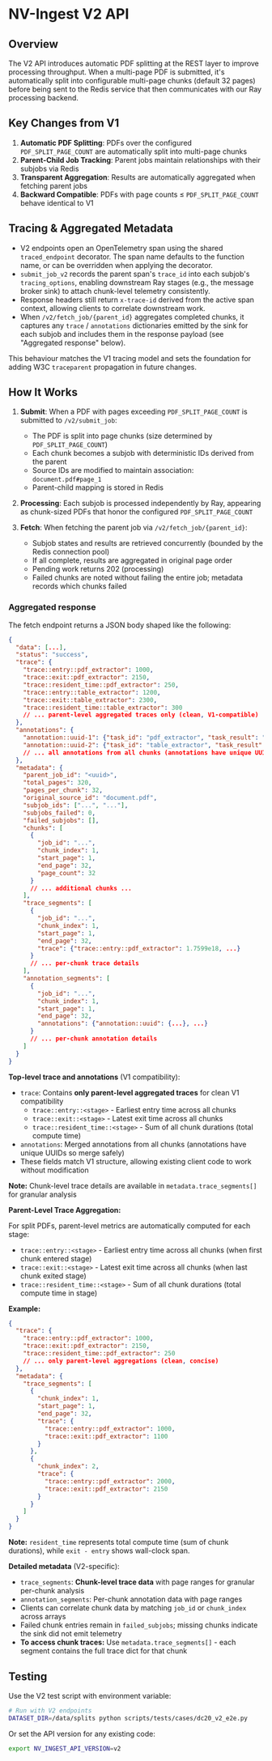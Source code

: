 # NV-Ingest V2 API

## Overview

The V2 API introduces automatic PDF splitting at the REST layer to improve processing throughput. When a multi-page PDF is submitted, it's automatically split into configurable multi-page chunks (default 32 pages) before being sent to the Redis service that then communicates with our Ray processing backend.

## Key Changes from V1

1. **Automatic PDF Splitting**: PDFs over the configured `PDF_SPLIT_PAGE_COUNT` are automatically split into multi-page chunks
2. **Parent-Child Job Tracking**: Parent jobs maintain relationships with their subjobs via Redis
3. **Transparent Aggregation**: Results are automatically aggregated when fetching parent jobs
4. **Backward Compatible**: PDFs with page counts ≤ `PDF_SPLIT_PAGE_COUNT` behave identical to V1

## Tracing & Aggregated Metadata

- V2 endpoints open an OpenTelemetry span using the shared `traced_endpoint` decorator. The span name defaults to the function name, or can be overridden when applying the decorator.
- `submit_job_v2` records the parent span's `trace_id` into each subjob's `tracing_options`, enabling downstream Ray stages (e.g., the message broker sink) to attach chunk-level telemetry consistently.
- Response headers still return `x-trace-id` derived from the active span context, allowing clients to correlate downstream work.
- When `/v2/fetch_job/{parent_id}` aggregates completed chunks, it captures any `trace` / `annotations` dictionaries emitted by the sink for each subjob and includes them in the response payload (see "Aggregated response" below).

This behaviour matches the V1 tracing model and sets the foundation for adding W3C `traceparent` propagation in future changes.

## How It Works

1. **Submit**: When a PDF with pages exceeding `PDF_SPLIT_PAGE_COUNT` is submitted to `/v2/submit_job`:
   - The PDF is split into page chunks (size determined by `PDF_SPLIT_PAGE_COUNT`)
   - Each chunk becomes a subjob with deterministic IDs derived from the parent
   - Source IDs are modified to maintain association: `document.pdf#page_1`
   - Parent-child mapping is stored in Redis

2. **Processing**: Each subjob is processed independently by Ray, appearing as chunk-sized PDFs that honor the configured `PDF_SPLIT_PAGE_COUNT`

3. **Fetch**: When fetching the parent job via `/v2/fetch_job/{parent_id}`:
   - Subjob states and results are retrieved concurrently (bounded by the Redis connection pool)
   - If all complete, results are aggregated in original page order
   - Pending work returns 202 (processing)
   - Failed chunks are noted without failing the entire job; metadata records which chunks failed

### Aggregated response

The fetch endpoint returns a JSON body shaped like the following:

```json
{
  "data": [...],
  "status": "success",
  "trace": {
    "trace::entry::pdf_extractor": 1000,
    "trace::exit::pdf_extractor": 2150,
    "trace::resident_time::pdf_extractor": 250,
    "trace::entry::table_extractor": 1200,
    "trace::exit::table_extractor": 2300,
    "trace::resident_time::table_extractor": 300
    // ... parent-level aggregated traces only (clean, V1-compatible)
  },
  "annotations": {
    "annotation::uuid-1": {"task_id": "pdf_extractor", "task_result": "SUCCESS"},
    "annotation::uuid-2": {"task_id": "table_extractor", "task_result": "SUCCESS"}
    // ... all annotations from all chunks (annotations have unique UUIDs)
  },
  "metadata": {
    "parent_job_id": "<uuid>",
    "total_pages": 320,
    "pages_per_chunk": 32,
    "original_source_id": "document.pdf",
    "subjob_ids": ["...", "..."],
    "subjobs_failed": 0,
    "failed_subjobs": [],
    "chunks": [
      {
        "job_id": "...",
        "chunk_index": 1,
        "start_page": 1,
        "end_page": 32,
        "page_count": 32
      }
      // ... additional chunks ...
    ],
    "trace_segments": [
      {
        "job_id": "...",
        "chunk_index": 1,
        "start_page": 1,
        "end_page": 32,
        "trace": {"trace::entry::pdf_extractor": 1.7599e18, ...}
      }
      // ... per-chunk trace details
    ],
    "annotation_segments": [
      {
        "job_id": "...",
        "chunk_index": 1,
        "start_page": 1,
        "end_page": 32,
        "annotations": {"annotation::uuid": {...}, ...}
      }
      // ... per-chunk annotation details
    ]
  }
}
```

**Top-level trace and annotations** (V1 compatibility):
- `trace`: Contains **only parent-level aggregated traces** for clean V1 compatibility
  - `trace::entry::<stage>` - Earliest entry time across all chunks
  - `trace::exit::<stage>` - Latest exit time across all chunks
  - `trace::resident_time::<stage>` - Sum of all chunk durations (total compute time)
- `annotations`: Merged annotations from all chunks (annotations have unique UUIDs so merge safely)
- These fields match V1 structure, allowing existing client code to work without modification

**Note:** Chunk-level trace details are available in `metadata.trace_segments[]` for granular analysis

**Parent-Level Trace Aggregation:**

For split PDFs, parent-level metrics are automatically computed for each stage:

- `trace::entry::<stage>` - Earliest entry time across all chunks (when first chunk entered stage)
- `trace::exit::<stage>` - Latest exit time across all chunks (when last chunk exited stage)
- `trace::resident_time::<stage>` - Sum of all chunk durations (total compute time in stage)

**Example:**
```json
{
  "trace": {
    "trace::entry::pdf_extractor": 1000,
    "trace::exit::pdf_extractor": 2150,
    "trace::resident_time::pdf_extractor": 250
    // ... only parent-level aggregations (clean, concise)
  },
  "metadata": {
    "trace_segments": [
      {
        "chunk_index": 1,
        "start_page": 1,
        "end_page": 32,
        "trace": {
          "trace::entry::pdf_extractor": 1000,
          "trace::exit::pdf_extractor": 1100
        }
      },
      {
        "chunk_index": 2,
        "trace": {
          "trace::entry::pdf_extractor": 2000,
          "trace::exit::pdf_extractor": 2150
        }
      }
    ]
  }
}
```

**Note:** `resident_time` represents total compute time (sum of chunk durations), while `exit - entry` shows wall-clock span.

**Detailed metadata** (V2-specific):
- `trace_segments`: **Chunk-level trace data** with page ranges for granular per-chunk analysis
- `annotation_segments`: Per-chunk annotation data with page ranges
- Clients can correlate chunk data by matching `job_id` or `chunk_index` across arrays
- Failed chunk entries remain in `failed_subjobs`; missing chunks indicate the sink did not emit telemetry
- **To access chunk traces:** Use `metadata.trace_segments[]` - each segment contains the full trace dict for that chunk

## Testing

Use the V2 test script with environment variable:
```bash
# Run with V2 endpoints
DATASET_DIR=/data/splits python scripts/tests/cases/dc20_v2_e2e.py
```

Or set the API version for any existing code:
```bash
export NV_INGEST_API_VERSION=v2
```
